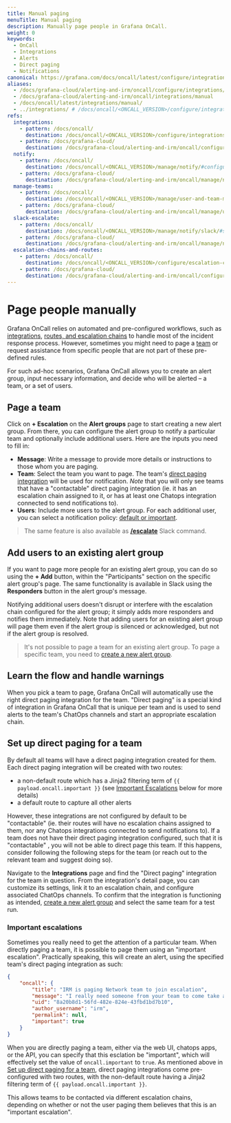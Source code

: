 ```yaml
---
title: Manual paging
menuTitle: Manual paging
description: Manually page people in Grafana OnCall.
weight: 0
keywords:
  - OnCall
  - Integrations
  - Alerts
  - Direct paging
  - Notifications
canonical: https://grafana.com/docs/oncall/latest/configure/integrations/references/appdynamics
aliases:
  - /docs/grafana-cloud/alerting-and-irm/oncall/configure/integrations/references/manual
  - /docs/grafana-cloud/alerting-and-irm/oncall/integrations/manual
  - /docs/oncall/latest/integrations/manual/
  - ../integrations/ # /docs/oncall/<ONCALL_VERSION>/configure/integrations/references/manual
refs:
  integrations:
    - pattern: /docs/oncall/
      destination: /docs/oncall/<ONCALL_VERSION>/configure/integrations/
    - pattern: /docs/grafana-cloud/
      destination: /docs/grafana-cloud/alerting-and-irm/oncall/configure/integrations/
  notify:
    - pattern: /docs/oncall/
      destination: /docs/oncall/<ONCALL_VERSION>/manage/notify/#configure-user-notification-policies
    - pattern: /docs/grafana-cloud/
      destination: /docs/grafana-cloud/alerting-and-irm/oncall/manage/notify/#configure-user-notification-policies
  manage-teams:
    - pattern: /docs/oncall/
      destination: /docs/oncall/<ONCALL_VERSION>/manage/user-and-team-management/#manage-teams-in-grafana-oncall
    - pattern: /docs/grafana-cloud/
      destination: /docs/grafana-cloud/alerting-and-irm/oncall/manage/user-and-team-management/#manage-teams-in-grafana-oncall
  slack-escalate:
    - pattern: /docs/oncall/
      destination: /docs/oncall/<ONCALL_VERSION>/manage/notify/slack/#slack-escalate-command
    - pattern: /docs/grafana-cloud/
      destination: /docs/grafana-cloud/alerting-and-irm/oncall/manage/notify/slack/#slack-escalate-command
  escalation-chains-and-routes:
    - pattern: /docs/oncall/
      destination: /docs/oncall/<ONCALL_VERSION>/configure/escalation-chains-and-routes/
    - pattern: /docs/grafana-cloud/
      destination: /docs/grafana-cloud/alerting-and-irm/oncall/configure/escalation-chains-and-routes/
---
```


# Page people manually

Grafana OnCall relies on automated and pre-configured workflows, such as [integrations](ref:integrations),
[routes, and escalation chains](ref:escalation-chains-and-routes) to handle most of the incident response process.
However, sometimes you might need to page a [team](ref:manage-teams) or request assistance from specific people that
are not part of these pre-defined rules.

For such ad-hoc scenarios, Grafana OnCall allows you to create an alert group, input necessary information, and decide
who will be alerted – a team, or a set of users.

## Page a team

Click on **+ Escalation** on the **Alert groups** page to start creating a new alert group.
From there, you can configure the alert group to notify a particular team and optionally include additional users. Here are the inputs you need to fill in:

- **Message**: Write a message to provide more details or instructions to those whom you are paging.
- **Team**: Select the team you want to page. The team's
  [direct paging integration](#learn-the-flow-and-handle-warnings) will be used for notification. _Note_ that you will only
  see teams that have a "contactable" direct paging integration (ie. it has an escalation chain assigned to it, or has
  at least one Chatops integration connected to send notifications to).
- **Users**: Include more users to the alert group. For each additional user, you can select a notification policy:
  [default or important](ref:notify).

> The same feature is also available as [**/escalate**](ref:slack-escalate) Slack command.

## Add users to an existing alert group

If you want to page more people for an existing alert group, you can do so using the **+ Add**
button, within the "Participants" section on the specific alert group's page. The same functionality is available in
Slack using the **Responders** button in the alert group's message.

Notifying additional users doesn't disrupt or interfere with the escalation chain configured for the alert group;
it simply adds more responders and notifies them immediately. Note that adding users for an existing alert group
will page them even if the alert group is silenced or acknowledged, but not if the alert group is resolved.

> It's not possible to page a team for an existing alert group. To page a specific team, you need to
> [create a new alert group](#page-a-team).

## Learn the flow and handle warnings

When you pick a team to page, Grafana OnCall will automatically use the right direct paging integration for the team.
"Direct paging" is a special kind of integration in Grafana OnCall that is unique per team and is used to send alerts
to the team's ChatOps channels and start an appropriate escalation chain.

## Set up direct paging for a team

By default all teams will have a direct paging integration created for them. Each direct paging integration will be
created with two routes:

- a non-default route which has a Jinja2 filtering term of `{{ payload.oncall.important }}`
(see [Important Escalations](#important-escalations) below for more details)
- a default route to capture all other alerts

However, these integrations are not configured by default to be "contactable" (ie. their routes will have no
escalation chains assigned to them, nor any Chatops integrations connected to send notifications to).
If a team does not have their direct paging integration configured, such that it is "contactable" , you will
not be able to direct page this team. If this happens, consider following the following steps for the team (or reach out
to the relevant team and suggest doing so).

Navigate to the **Integrations** page and find the "Direct paging" integration for the team in question. From the
integration's detail page, you can customize its settings, link it to an escalation chain, and configure associated
ChatOps channels. To confirm that the integration is functioning as intended, [create a new alert group](#page-a-team)
and select the same team for a test run.

### Important escalations

Sometimes you really need to get the attention of a particular team. When directly paging a team, it is possible to
page them using an "important escalation". Practically speaking, this will create an alert, using the specified team's
direct paging integration as such:

```json
{
    "oncall": {
        "title": "IRM is paging Network team to join escalation",
        "message": "I really need someone from your team to come take a look! The k8s cluster is down!",
        "uid": "8a20b8d1-56fd-482e-824e-43fbd1bd7b10",
        "author_username": "irm",
        "permalink": null,
        "important": true
    }
}
```

When you are directly paging a team, either via the web UI, chatops apps, or the API, you can specify that this
esclation be "important", which will effectively set the value of `oncall.important` to `true`. As mentioned above in
[Set up direct paging for a team](#set-up-direct-paging-for-a-team), direct paging integrations come pre-configured with
two routes, with the non-default route having a Jinja2 filtering term of `{{ payload.oncall.important }}`.

This allows teams to be contacted via different escalation chains, depending on whether or not the user paging them
believes that this is an "important escalation".
